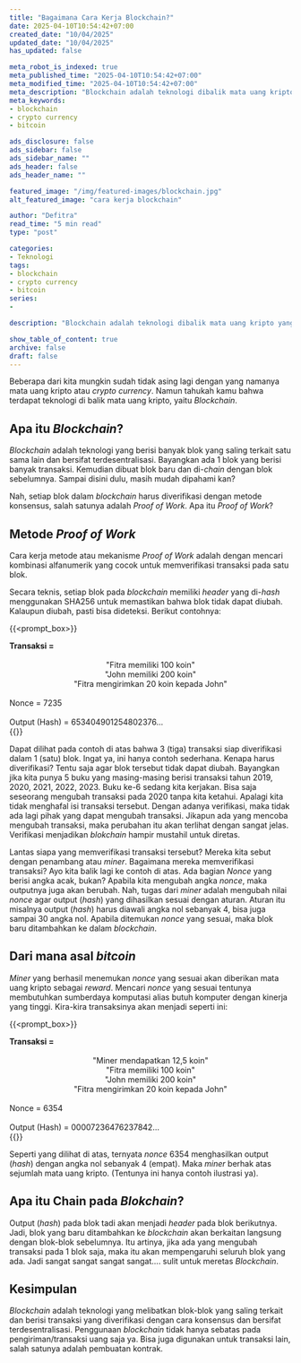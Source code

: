 ```yaml
---
title: "Bagaimana Cara Kerja Blockchain?"
date: 2025-04-10T10:54:42+07:00
created_date: "10/04/2025"
updated_date: "10/04/2025"
has_updated: false

meta_robot_is_indexed: true
meta_published_time: "2025-04-10T10:54:42+07:00"
meta_modified_time: "2025-04-10T10:54:42+07:00"
meta_description: "Blockchain adalah teknologi dibalik mata uang kripto yang semakin menjadi tren di kalangan trader. Apa sebenarnya blockchain dan bagaimana ia bekerja? Dalam artikel ini akan dibahas dengan sangat sederhana bagaimana cara blockchain bekerja"
meta_keywords:
- blockchain
- crypto currency
- bitcoin

ads_disclosure: false
ads_sidebar: false
ads_sidebar_name: ""
ads_header: false
ads_header_name: ""

featured_image: "/img/featured-images/blockchain.jpg"
alt_featured_image: "cara kerja blockchain"

author: "Defitra"
read_time: "5 min read"
type: "post"

categories:
- Teknologi
tags:
- blockchain
- crypto currency
- bitcoin
series:
-

description: "Blockchain adalah teknologi dibalik mata uang kripto yang semakin menjadi tren di kalangan trader. Apa sebenarnya blockchain dan bagaimana ia bekerja? Dalam artikel ini akan dibahas dengan sangat sederhana bagaimana cara blockchain bekerja"

show_table_of_content: true
archive: false
draft: false
---
```


Beberapa dari kita mungkin sudah tidak asing lagi dengan yang namanya mata uang kripto atau *crypto currency*. Namun tahukah kamu bahwa terdapat teknologi di balik mata uang kripto, yaitu *Blockchain*.

## Apa itu *Blockchain*?

*Blockchain* adalah teknologi yang berisi banyak blok yang saling terkait satu sama lain dan bersifat terdesentralisasi. Bayangkan ada 1 blok yang berisi banyak transaksi. Kemudian dibuat blok baru dan di-*chain* dengan blok sebelumnya. Sampai disini dulu, masih mudah dipahami kan?

Nah, setiap blok dalam *blockchain* harus diverifikasi dengan metode konsensus, salah satunya adalah *Proof of Work*. Apa itu *Proof of Work*?

## Metode *Proof of Work*

Cara kerja metode atau mekanisme *Proof of Work* adalah dengan mencari kombinasi alfanumerik yang cocok untuk memverifikasi transaksi pada satu blok.

Secara teknis, setiap blok pada *blockchain* memiliki *header* yang di-*hash* menggunakan SHA256 untuk memastikan bahwa blok tidak dapat diubah. Kalaupun diubah, pasti bisa dideteksi. Berikut contohnya:

{{<prompt_box>}}
<div><strong>Transaksi =</strong></div>
<br>
<center>"Fitra memiliki 100 koin"</center>
<center>"John memiliki 200 koin"</center>
<center>"Fitra mengirimkan 20 koin kepada John"</center>
<br>
<div> Nonce = 7235</div>
<br>
<div>Output (Hash) = 653404901254802376...</div>
{{</prompt_box>}}


Dapat dilihat pada contoh di atas bahwa 3 (tiga) transaksi siap diverifikasi dalam 1 (satu) blok. Ingat ya, ini hanya contoh sederhana. Kenapa harus diverifikasi? Tentu saja agar blok tersebut tidak dapat diubah. Bayangkan jika kita punya 5 buku yang masing-masing berisi transaksi tahun 2019, 2020, 2021, 2022, 2023. Buku ke-6 sedang kita kerjakan. Bisa saja seseorang mengubah transaksi pada 2020 tanpa kita ketahui. Apalagi kita tidak menghafal isi transaksi tersebut. Dengan adanya verifikasi, maka tidak ada lagi pihak yang dapat mengubah transaksi. Jikapun ada yang mencoba mengubah transaksi, maka perubahan itu akan terlihat dengan sangat jelas. Verifikasi menjadikan *blokchain* hampir mustahil untuk diretas.

Lantas siapa yang memverifikasi transaksi tersebut? Mereka kita sebut dengan penambang atau *miner*. Bagaimana mereka memverifikasi transaksi? Ayo kita balik lagi ke contoh di atas. Ada bagian *Nonce* yang berisi angka acak, bukan? Apabila kita mengubah angka *nonce*, maka outputnya juga akan berubah. Nah, tugas dari *miner* adalah mengubah nilai *nonce* agar output (*hash*) yang dihasilkan sesuai dengan aturan. Aturan itu misalnya output (*hash*) harus diawali angka nol sebanyak 4, bisa juga sampai 30 angka nol. Apabila ditemukan *nonce* yang sesuai, maka blok baru ditambahkan ke dalam *blockchain*.

## Dari mana asal *bitcoin*

*Miner* yang berhasil menemukan *nonce* yang sesuai akan diberikan mata uang kripto sebagai *reward*. Mencari *nonce* yang sesuai tentunya membutuhkan sumberdaya komputasi alias butuh komputer dengan kinerja yang tinggi. Kira-kira transaksinya akan menjadi seperti ini:

{{<prompt_box>}}
<div><strong>Transaksi =</strong></div>
<br>
<center>"Miner mendapatkan 12,5 koin"</center>
<center>"Fitra memiliki 100 koin"</center>
<center>"John memiliki 200 koin"</center>
<center>"Fitra mengirimkan 20 koin kepada John"</center>
<br>
<div> Nonce = 6354</div>
<br>
<div>Output (Hash) = 00007236476237842...</div>
{{</prompt_box>}}

Seperti yang dilihat di atas, ternyata *nonce* 6354 menghasilkan output (*hash*) dengan angka nol sebanyak 4 (empat). Maka *miner* berhak atas sejumlah mata uang kripto. (Tentunya ini hanya contoh ilustrasi ya).

## Apa itu Chain pada *Blokchain*?

Output (*hash*) pada blok tadi akan menjadi *header* pada blok berikutnya. Jadi, blok yang baru ditambahkan ke *blockchain* akan berkaitan langsung dengan blok-blok sebelumnya. Itu artinya, jika ada yang mengubah transaksi pada 1 blok saja, maka itu akan mempengaruhi seluruh blok yang ada. Jadi sangat sangat sangat sangat.... sulit untuk meretas *Blockchain*.

## Kesimpulan
*Blockchain* adalah teknologi yang melibatkan blok-blok yang saling terkait dan berisi transaksi yang diverifikasi dengan cara konsensus dan bersifat terdesentralisasi. Penggunaan *blockchain* tidak hanya sebatas pada pengiriman/transaksi uang saja ya. Bisa juga digunakan untuk transaksi lain, salah satunya adalah pembuatan kontrak.
